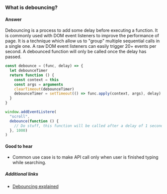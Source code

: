 ### What is debouncing?

#### Answer

Debouncing is a process to add some delay before executing a function. It is commonly used with DOM event listeners to improve the performance of page.
It is a technique which allow us to "group" multiple sequential calls in a single one.
A raw DOM event listeners can easily trigger 20+ events per second. A debounced function will only be called once the delay has passed.

```js
const debounce = (func, delay) => {
  let debounceTimer
  return function () {
    const context = this
    const args = arguments
    clearTimeout(debounceTimer)
    debounceTimer = setTimeout(() => func.apply(context, args), delay)
  }
}

window.addEventListere(
  "scroll",
  debounce(function () {
    // Do stuff, this function will be called after a delay of 1 second
  }, 1000)
)
```

#### Good to hear

- Common use case is to make API call only when user is finished typing while searching.

##### Additional links

- [Debouncing explained](https://css-tricks.com/debouncing-throttling-explained-examples/)
